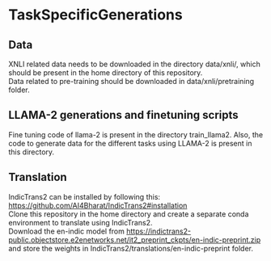 # TaskSpecificGenerations

## Data
XNLI related data needs to be downloaded in the directory data/xnli/, which should be present in the home directory of this repository.  
Data related to pre-training should be downloaded in data/xnli/pretraining folder.  

## LLAMA-2 generations and finetuning scripts
Fine tuning code of llama-2 is present in the directory train_llama2. Also, the code to generate data for the different tasks using LLAMA-2 is present in this directory.

## Translation  
IndicTrans2 can be installed by following this: https://github.com/AI4Bharat/IndicTrans2#installation  
Clone this repository in the home directory and create a separate conda environment to translate using IndicTrans2.  
Download the en-indic model from https://indictrans2-public.objectstore.e2enetworks.net/it2_preprint_ckpts/en-indic-preprint.zip and store the weights in IndicTrans2/translations/en-indic-preprint folder.    





